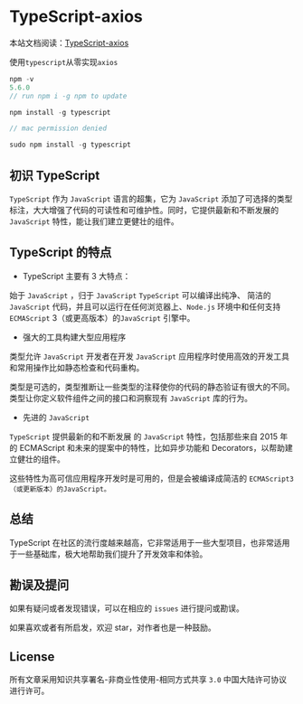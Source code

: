 # TypeScript-axios

本站文档阅读：[TypeScript-axios](https://webvueblog.github.io/TypeScript-axios/)

使用`typescript`从零实现`axios`

```js
npm -v
5.6.0
// run npm i -g npm to update

npm install -g typescript

// mac permission denied

sudo npm install -g typescript
```

## 初识 TypeScript

`TypeScript` 作为 `JavaScript` 语言的超集，它为 `JavaScript` 添加了可选择的类型标注，大大增强了代码的可读性和可维护性。同时，它提供最新和不断发展的 `JavaScript` 特性，能让我们建立更健壮的组件。

## TypeScript 的特点

- TypeScript 主要有 3 大特点：

始于 `JavaScript` ，归于 `JavaScript` `TypeScript` 可以编译出纯净、 简洁的 `JavaScript` 代码，并且可以运行在任何浏览器上、`Node.js` 环境中和任何支持 `ECMAScript` 3（或更高版本）的`JavaScript` 引擎中。

- 强大的工具构建大型应用程序

类型允许 `JavaScript` 开发者在开发 `JavaScript` 应用程序时使用高效的开发工具和常用操作比如静态检查和代码重构。

类型是可选的，类型推断让一些类型的注释使你的代码的静态验证有很大的不同。类型让你定义软件组件之间的接口和洞察现有 `JavaScript` 库的行为。

- 先进的 `JavaScript`

`TypeScript` 提供最新的和不断发展 的 `JavaScript` 特性，包括那些来自 2015 年的 ECMAScript 和未来的提案中的特性，比如异步功能和 Decorators，以帮助建立健壮的组件。

这些特性为高可信应用程序开发时是可用的，但是会被编译成简洁的 `ECMAScript3（或更新版本）的JavaScript。`

## 总结

TypeScript 在社区的流行度越来越高，它非常适用于一些大型项目，也非常适用于一些基础库，极大地帮助我们提升了开发效率和体验。

## 勘误及提问

如果有疑问或者发现错误，可以在相应的 `issues` 进行提问或勘误。

如果喜欢或者有所启发，欢迎 star，对作者也是一种鼓励。

## License

所有文章采用知识共享署名-非商业性使用-相同方式共享 `3.0` 中国大陆许可协议进行许可。